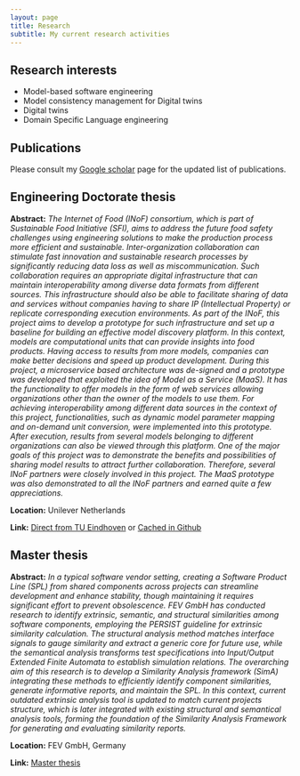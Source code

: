 ```yaml
---
layout: page
title: Research
subtitle: My current research activities
---
```

## Research interests

- Model-based software engineering
- Model consistency management for Digital twins
- Digital twins
- Domain Specific Language engineering

## Publications

Please consult my [Google scholar](https://scholar.google.com/citations?hl=en&user=Rf2Om1wAAAAJ&view_op=list_works&sortby=pubdate) page for the updated list of publications.

## Engineering Doctorate thesis

__Abstract:__
_The Internet of Food (INoF) consortium, which is part of Sustainable Food Initiative (SFI), aims to address the future food safety challenges using engineering solutions to make the production process more efficient and sustainable. Inter-organization collaboration can stimulate fast innovation and sustainable research processes by significantly reducing data loss as well as miscommunication. Such collaboration requires an appropriate digital infrastructure that can maintain interoperability among diverse data formats from different sources. This infrastructure should also be able to facilitate sharing of data and services without companies having to share IP (Intellectual Property) or replicate corresponding execution environments. As part of the INoF, this project aims to develop a prototype for such infrastructure and set up a baseline for building an effective model discovery platform. In this context, models are computational units that can provide insights into food products. Having access to results from more models, companies can make better decisions and speed up product development. During this project, a microservice based architecture was de-signed and a prototype was developed that exploited the idea of Model as a Service (MaaS). It has the functionality to offer models in the form of web services allowing organizations other than the owner of the models to use them. For achieving interoperability among different data sources in the context of this project, functionalities, such as dynamic model parameter mapping and on-demand unit conversion, were implemented into this prototype. After execution, results from several models belonging to different organizations can also be viewed through this platform. One of the major goals of this project was to demonstrate the benefits and possibilities of sharing model results to attract further collaboration. Therefore, several INoF partners were closely involved in this project. The MaaS prototype was also demonstrated to all the INoF partners and earned quite a few appreciations._

__Location:__ Unilever Netherlands

__Link:__ [Direct from TU Eindhoven](https://pure.tue.nl/ws/portalfiles/portal/163366772/2020_10_15_ST_Muctadir_HM.pdf) or [Cached in Github](/files/my_thesis/2020_10_15_ST_Muctadir_HM.pdf)

## Master thesis

__Abstract:__
_In a typical software vendor setting, creating a Software Product Line (SPL) from shared components across projects can streamline development and enhance stability, though maintaining it requires significant effort to prevent obsolescence. FEV GmbH has conducted research to identify extrinsic, semantic, and structural similarities among software components, employing the PERSIST guideline for extrinsic similarity calculation. The structural analysis method matches interface signals to gauge similarity and extract a generic core for future use, while the semantical analysis transforms test specifications into Input/Output Extended Finite Automata to establish simulation relations. The overarching aim of this research is to develop a Similarity Analysis framework (SimA) integrating these methods to efficiently identify component similarities, generate informative reports, and maintain the SPL. In this context, current outdated extrinsic analysis tool is updated to match current projects structure, which is later integrated with existing structural and semantical analysis tools, forming the foundation of the Similarity Analysis Framework for generating and evaluating similarity reports._

__Location:__ FEV GmbH, Germany

__Link:__ [Master thesis](/files/my_thesis/Masterarbeit.pdf)
